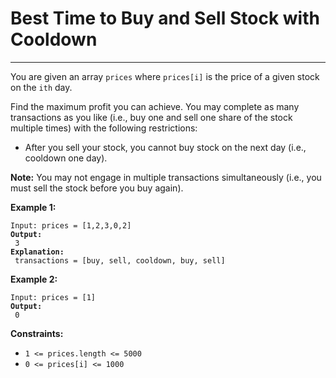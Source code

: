 # Best Time to Buy and Sell Stock with Cooldown

***

You are given an array `prices` where `prices[i]` is the price of a given stock on the `ith` day.

Find the maximum profit you can achieve. You may complete as many transactions as you like (i.e., buy one and sell one share of the stock multiple times) with the following restrictions:

* After you sell your stock, you cannot buy stock on the next day (i.e., cooldown one day).

**Note:** You may not engage in multiple transactions simultaneously (i.e., you must sell the stock before you buy again).

&#x20;

**Example 1:**

<pre><code>Input: prices = [1,2,3,0,2]
<strong>Output:
</strong> 3
<strong>Explanation:
</strong> transactions = [buy, sell, cooldown, buy, sell]</code></pre>

**Example 2:**

<pre><code>Input: prices = [1]
<strong>Output:
</strong> 0</code></pre>

&#x20;

**Constraints:**

* `1 <= prices.length <= 5000`
* `0 <= prices[i] <= 1000`
